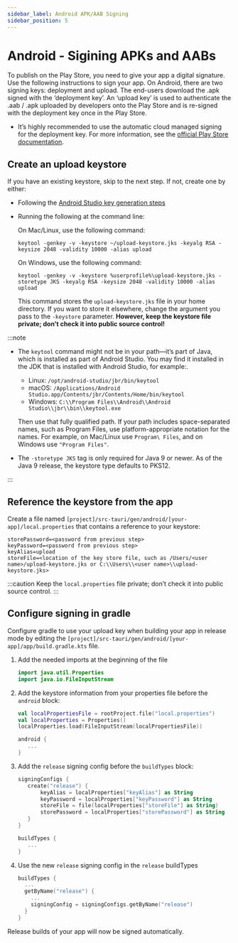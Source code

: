 ```yaml
---
sidebar_label: Android APK/AAB Signing
sidebar_position: 5
---
```


# Android - Sigining APKs and AABs

To publish on the Play Store, you need to give your app a digital signature. Use the following instructions to sign your app.
On Android, there are two signing keys: deployment and upload. The end-users download the .apk signed with the ‘deployment key’. An ‘upload key’ is used to authenticate the .aab / .apk uploaded by developers onto the Play Store and is re-signed with the deployment key once in the Play Store.

- It’s highly recommended to use the automatic cloud managed signing for the deployment key. For more information, see the [official Play Store documentation](https://support.google.com/googleplay/android-developer/answer/7384423?hl=en).

## Create an upload keystore

If you have an existing keystore, skip to the next step. If not, create one by either:

- Following the [Android Studio key generation steps](https://developer.android.com/studio/publish/app-signing#sign-apk)
- Running the following at the command line:

  On Mac/Linux, use the following command:

  ```
  keytool -genkey -v -keystore ~/upload-keystore.jks -keyalg RSA -keysize 2048 -validity 10000 -alias upload
  ```

  On Windows, use the following command:

  ```
  keytool -genkey -v -keystore %userprofile%\upload-keystore.jks -storetype JKS -keyalg RSA -keysize 2048 -validity 10000 -alias upload
  ```

  This command stores the `upload-keystore.jks` file in your home directory. If you want to store it elsewhere, change the argument you pass to the `-keystore` parameter. **However, keep the keystore file private; don’t check it into public source control!**

:::note

- The `keytool` command might not be in your path—it’s part of Java, which is installed as part of Android Studio. You may find it installed in the JDK that is installed with Android Studio, for example:.

  - Linux: `/opt/android-studio/jbr/bin/keytool`
  - macOS: `/Applications/Android Studio.app/Contents/jbr/Contents/Home/bin/keytool`
  - Windows: `C:\\Program Files\\Android\\Android Studio\\jbr\\bin\\keytool.exe`

  Then use that fully qualified path. If your path includes space-separated names, such as Program Files, use platform-appropriate notation for the names. For example, on Mac/Linux use `Program\ Files`, and on Windows use `"Program Files"`.

- The `-storetype JKS` tag is only required for Java 9 or newer. As of the Java 9 release, the keystore type defaults to PKS12.

:::

## Reference the keystore from the app

Create a file named `[project]/src-tauri/gen/android/[your-app]/local.properties` that contains a reference to your keystore:

```
storePassword=<password from previous step>
keyPassword=<password from previous step>
keyAlias=upload
storeFile=<location of the key store file, such as /Users/<user name>/upload-keystore.jks or C:\\Users\\<user name>\\upload-keystore.jks>
```

:::caution
Keep the `local.properties` file private; don’t check it into public source control.
:::

## Configure signing in gradle

Configure gradle to use your upload key when building your app in release mode by editing the `[project]/src-tauri/gen/android/[your-app]/app/build.gradle.kts` file.

1. Add the needed imports at the beginning of the file

   ```kotlin
   import java.util.Properties
   import java.io.FileInputStream
   ```

2. Add the keystore information from your properties file before the `android` block:

   ```kotlin {1-3}
   val localPropertiesFile = rootProject.file("local.properties")
   val localProperties = Properties()
   localProperties.load(FileInputStream(localPropertiesFile))

   android {
      ...
   }
   ```

3. Add the `release` signing config before the `buildTypes` block:

   ```kotlin {1-8}
   signingConfigs {
      create("release") {
          keyAlias = localProperties["keyAlias"] as String
          keyPassword = localProperties["keyPassword"] as String
          storeFile = file(localProperties["storeFile"] as String)
          storePassword = localProperties["storePassword"] as String
      }
   }

   buildTypes {
      ...
   }
   ```

4. Use the new `release` signing config in the `release` buildTypes

   ```kotlin {5}
   buildTypes {
     ...
     getByName("release") {
       ...
       signingConfig = signingConfigs.getByName("release")
     }
   }
   ```

Release builds of your app will now be signed automatically.
